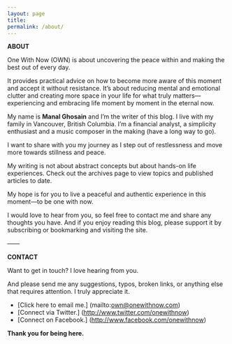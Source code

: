 ```yaml
---
layout: page
title: 
permalink: /about/
---
```


**ABOUT**

One With Now (OWN) is about uncovering the peace within and making the best out of every day.

It provides practical advice on how to become more aware of this moment and accept it without resistance. It’s about reducing mental and emotional clutter and creating more space in your life for what truly matters—experiencing and embracing life moment by moment in the eternal now.

My name is **Manal Ghosain** and I’m the writer of this blog. I live with my family in Vancouver, British Columbia. I’m a financial analyst, a simplicity enthusiast and a music composer in the making (have a long way to go).

I want to share with you my journey as I step out of restlessness and move more towards stillness and peace.

My writing is not about abstract concepts but about hands-on life experiences. Check out the archives page to view topics and published articles to date.

My hope is for you to live a peaceful and authentic experience in this moment—to be one with now.

I would love to hear from you, so feel free to contact me and share any thoughts you have. And if you enjoy reading this blog, please support it by subscribing or bookmarking and visiting the site.

——

**CONTACT**

Want to get in touch? I love hearing from you. 

And please send me any suggestions, typos, broken links, or anything else that requires attention. I truly appreciate it.

- [Click here to email me.] (mailto:own@onewithnow.com)
- [Connect via Twitter.] (http://www.twitter.com/onewithnow)
- [Connect on Facebook.] (http://www.facebook.com/onewithnow) 

<strong>Thank you for being here.</strong>


